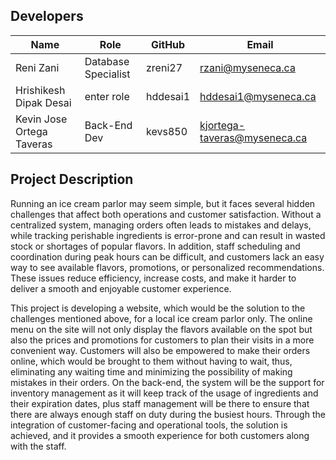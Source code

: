## Developers

| Name                        | Role               | GitHub      | Email                       |
|-----------------------------|------------------|------------|-----------------------------|
| Reni Zani                   | Database Specialist  | zreni27    | rzani@myseneca.ca           |
| Hrishikesh Dipak Desai      | enter role   | hddesai1   | hddesai1@myseneca.ca       |
| Kevin Jose Ortega Taveras   | Back-End Dev | kevs850   | kjortega-taveras@myseneca.ca |


## Project Description
Running an ice cream parlor may seem simple, but it faces several hidden challenges that affect both operations and customer satisfaction. Without a centralized system, managing orders often leads to mistakes and delays, while tracking perishable ingredients is error-prone and can result in wasted stock or shortages of popular flavors. In addition, staff scheduling and coordination during peak hours can be difficult, and customers lack an easy way to see available flavors, promotions, or personalized recommendations. These issues reduce efficiency, increase costs, and make it harder to deliver a smooth and enjoyable customer experience.

This project is developing a website, which would be the solution to the challenges mentioned above, for a local ice cream parlor only. The online menu on the site will not only display the flavors available on the spot but also the prices and promotions for customers to plan their visits in a more convenient way. Customers will also be empowered to make their orders online, which would be brought to them without having to wait, thus, eliminating any waiting time and minimizing the possibility of making mistakes in their orders. On the back-end, the system will be the support for inventory management as it will keep track of the usage of ingredients and their expiration dates, plus staff management will be there to ensure that there are always enough staff on duty during the busiest hours. Through the integration of customer-facing and operational tools, the solution is achieved, and it provides a smooth experience for both customers along with the staff.  